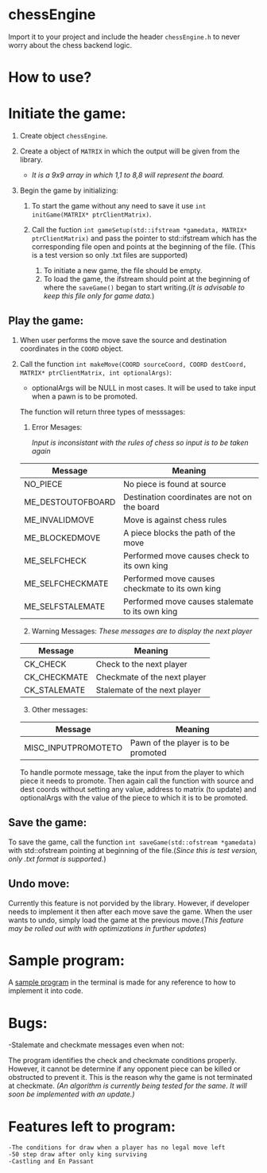 # chessEngine

Import it to your project and include the header ```chessEngine.h``` to never worry about the chess backend logic.

# How to use?

# Initiate the game:
1. Create object ```chessEngine```.
1. Create a object of ```MATRIX``` in which the output will be given from the library.

    * _It is a 9x9 array in which 1,1 to 8,8 will represent the board._

1. Begin the game by initializing:

    1. To start the game without any need to save it use ```int initGame(MATRIX* ptrClientMatrix)```.

    1. Call the fuction ```int gameSetup(std::ifstream *gamedata, MATRIX* ptrClientMatrix)``` and pass the pointer to std::ifstream which has the corresponding file open and points at the beginning of the file. (This is a test version so only .txt files are supported)
    
	    1. To initiate a new game, the file should be empty.
	    1. To load the game, the ifstream should point at the beginning of where the ```saveGame()``` began to start writing.(_It is advisable to keep this file only for game data._)
	    
## Play the game:
    
1. When user performs the move save the source and destination coordinates in the ```COORD``` object.

1. Call the function ```int makeMove(COORD sourceCoord, COORD destCoord, MATRIX* ptrClientMatrix, int optionalArgs)```:
   * optionalArgs will be NULL in most cases. It will be used to take input when a pawn is to be promoted.
   
   The function will return three types of messsages:
   
   1. Error Mesages:
   
      _Input is inconsistant with the rules of chess so input is to be taken again_

   Message | Meaning
   --------|--------
   NO_PIECE | No piece is found at source
   ME_DESTOUTOFBOARD | Destination coordinates are not on the board
   ME_INVALIDMOVE | Move is against chess rules
   ME_BLOCKEDMOVE | A piece blocks the path of the move
   ME_SELFCHECK | Performed move causes check to its own king
   ME_SELFCHECKMATE | Performed move causes checkmate to its own king
   ME_SELFSTALEMATE | Performed move causes stalemate to its own king
   
   2. Warning Messages:
      _These messages are to display the next player_
      
   Message | Meaning
   --------|-------
   CK_CHECK | Check to the next player
   CK_CHECKMATE | Checkmate of the next player
   CK_STALEMATE | Stalemate of the next player
   
   3. Other messages:
   
    Message | Meaning
   --------|-------
   MISC_INPUTPROMOTETO | Pawn of the player is to be promoted
   
      To handle pormote message, take the input from the player to which piece it needs to promote. Then again call the function with source and dest coords without setting any value, address to matrix (to update) and optionalArgs with the value of the piece to which it is to be promoted.

## Save the game:
To save the game, call the function ```int saveGame(std::ofstream *gamedata)``` with std::ofstream pointing at beginning of the file.(_Since this is test version, only .txt format is supported._)

## Undo move:
Currently this feature is not porvided by the library. However, if developer needs to implement it then after each move save the game. When the user wants to undo, simply load the game at the previous move.(_This feature may be rolled out with with optimizations in further updates_) 

# Sample program:
A [sample program](https://github.com/bhavya-tech/chessConsoleClient) in the terminal is made for any reference to how to implement it into code.
      
      
# Bugs:

 -Stalemate and checkmate messages even when not:
 
The program identifies the check and checkmate conditions properly. However, it cannot be determine if any opponent piece can be killed or obstructed to prevent it. This is the reason why the game is not terminated at checkmate. _(An algorithm is currently being tested for the same. It will soon be implemented with an update.)_
 
# Features left to program:

	-The conditions for draw when a player has no legal move left 
	-50 step draw after only king surviving
	-Castling and En Passant
